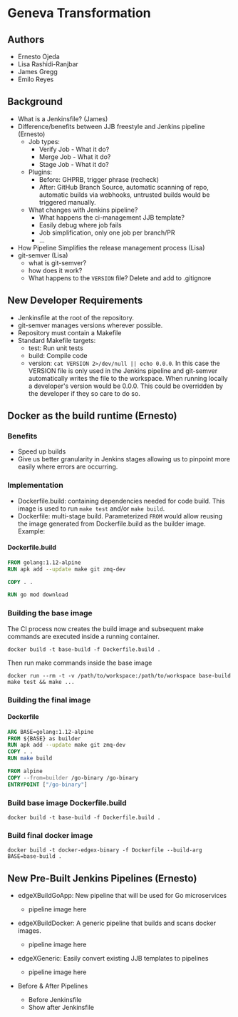 # Geneva Transformation

## Authors

* Ernesto Ojeda
* Lisa Rashidi-Ranjbar
* James Gregg
* Emilo Reyes

## Background

* What is a Jenkinsfile? (James)
* Difference/benefits between JJB freestyle and Jenkins pipeline (Ernesto)
  * Job types:
    * Verify Job - What it do?
    * Merge Job - What it do?
    * Stage Job - What it do?
  * Plugins:
    * Before: GHPRB, trigger phrase (recheck)
    * After: GitHub Branch Source, automatic scanning of repo, automatic builds via webhooks, untrusted builds would be triggered manually.
  * What changes with Jenkins pipeline?
    * What happens the ci-management JJB template?
    * Easily debug where job fails
    * Job simplification, only one job per branch/PR
    * ...
* How Pipeline Simplifies the release management process (Lisa)
* git-semver (Lisa)
  * what is git-semver?
  * how does it work?
  * What happens to the `VERSION` file? Delete and add to .gitignore

## New Developer Requirements

* Jenkinsfile at the root of the repository.
* git-semver manages versions wherever possible.
* Repository must contain a Makefile
* Standard Makefile targets:
  * test: Run unit tests
  * build: Compile code
  * version: `cat VERSION 2>/dev/null || echo 0.0.0`. In this case the VERSION file is only used in the Jenkins pipeline and git-semver automatically writes the file to the workspace. When running locally a developer's version would be 0.0.0. This could be overridden by the developer if they so care to do so.

## Docker as the build runtime (Ernesto)

### Benefits

* Speed up builds
* Give us better granularity in Jenkins stages allowing us to pinpoint more easily where errors are occurring.

### Implementation

* Dockerfile.build: containing dependencies needed for code build. This image is used to run `make test` and/or `make build`.
* Dockerfile: multi-stage build. Parameterized `FROM` would allow reusing the image generated from Dockerfile.build as the builder image. Example:

#### Dockerfile.build

```Dockerfile
FROM golang:1.12-alpine
RUN apk add --update make git zmq-dev

COPY . .

RUN go mod download
```

### Building the base image

The CI process now creates the build image and subsequent make commands are executed inside a running container.

`docker build -t base-build -f Dockerfile.build .`

Then run make commands inside the base image

`docker run --rm -t -v /path/to/workspace:/path/to/workspace base-build make test && make ...`

### Building the final image

#### Dockerfile

```Dockerfile
ARG BASE=golang:1.12-alpine
FROM ${BASE} as builder
RUN apk add --update make git zmq-dev
COPY . .
RUN make build

FROM alpine
COPY --from=builder /go-binary /go-binary
ENTRYPOINT ["/go-binary"]
```

### Build base image Dockerfile.build

`docker build -t base-build -f Dockerfile.build .`

### Build final docker image

`docker build -t docker-edgex-binary -f Dockerfile --build-arg BASE=base-build .`

## New Pre-Built Jenkins Pipelines (Ernesto)

* edgeXBuildGoApp: New pipeline that will be used for Go microservices
  * pipeline image here

* edgeXBuildDocker: A generic pipeline that builds and scans docker images.
  * pipeline image here

* edgeXGeneric: Easily convert existing JJB templates to pipelines
  * pipeline image here

* Before & After Pipelines
  * Before Jenkinsfile
  * Show after Jenkinsfile
